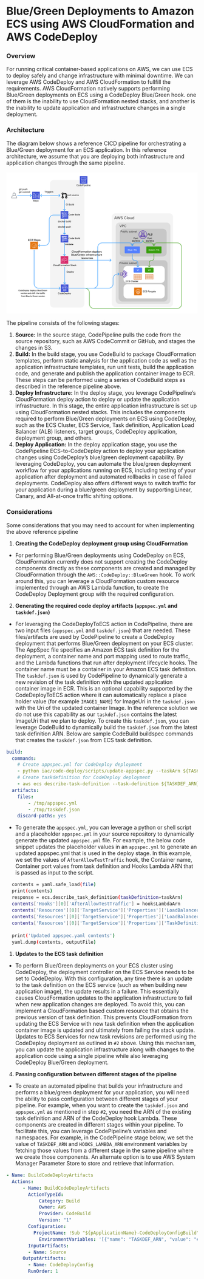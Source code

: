 # Blue/Green Deployments to Amazon ECS using AWS CloudFormation and AWS CodeDeploy

### Overview
For running critical container-based applications on AWS, we can use ECS to deploy safely and change  infrastructure with minimal downtime. We can leverage AWS CodeDeploy and AWS CloudFormation to fullfill the requirements. AWS CloudFormation natively supports performing Blue/Green deployments on ECS using a CodeDeploy Blue/Green hook. one of them is the inability to use CloudFormation nested stacks, and another is the inability to update application and infrastructure changes in a single deployment.

### Architecture
The diagram below shows a reference CICD pipeline for orchestrating a Blue/Green deployment for an ECS application. In this reference architecture, we assume that you are deploying both infrastructure and application changes through the same pipeline.<br/><br/>
![Blue/Green Architecture](/assets/images/AWS/blue-green.png)

The pipeline consists of the following stages:
1. **Source:** In the source stage, CodePipeline pulls the code from the source repository, such as AWS CodeCommit or GitHub, and stages the changes in S3.
2. **Build:** In the build stage, you use CodeBuild to package CloudFormation templates, perform static analysis for the application code as well as the application infrastructure templates, run unit tests, build the application code, and generate and publish the application container image to ECR. These steps can be performed using a series of CodeBuild steps as described in the reference pipeline above.
3. **Deploy Infrastructure:** In the deploy stage, you leverage CodePipeline’s CloudFormation deploy action to deploy or update the application infrastructure. In this stage, the entire application infrastructure is set up using CloudFormation nested stacks. This includes the components required to perform Blue/Green deployments on ECS using CodeDeploy, such as the ECS Cluster, ECS Service, Task definition, Application Load Balancer (ALB) listeners, target groups, CodeDeploy application, deployment group, and others.
4. **Deploy Application:** In the deploy application stage, you use the CodePipeline ECS-to-CodeDeploy action to deploy your application changes using CodeDeploy’s blue/green deployment capability. By leveraging CodeDeploy, you can automate the blue/green deployment workflow for your applications running on ECS, including testing of your application after deployment and automated rollbacks in case of failed deployments. CodeDeploy also offers different ways to switch traffic for your application during a blue/green deployment by supporting Linear, Canary, and All-at-once traffic shifting options. 

### Considerations
Some considerations that you may need to account for when implementing the above reference pipeline

1. **Creating the CodeDeploy deployment group using CloudFormation**
- For performing Blue/Green deployments using CodeDeploy on ECS, CloudFormation currently does not support creating the CodeDeploy components directly as these components are created and managed by CloudFormation through the `AWS::CodeDeploy::BlueGreen` hook. To work around this, you can leverage a CloudFormation custom resource implemented through an AWS Lambda function, to create the CodeDeploy Deployment group with the required configuration.

2. **Generating the required code deploy artifacts (`appspec.yml` and `taskdef.json`)**
- For leveraging the CodeDeployToECS action in CodePipeline, there are two input files (`appspec.yml` and `taskdef.json`) that are needed. These files/artifacts are used by CodePipeline to create a CodeDeploy deployment that performs Blue/Green deployment on your ECS cluster. The AppSpec file specifies an Amazon ECS task definition for the deployment, a container name and port mapping used to route traffic, and the Lambda functions that run after deployment lifecycle hooks. The container name must be a container in your Amazon ECS task definition. The `taskdef.json` is used by CodePipeline to dynamically generate a new revision of the task definition with the updated application container image in ECR. This is an optional capability supported by the CodeDeployToECS action where it can automatically replace a place holder value (for example `IMAGE1_NAME`) for ImageUri in the `taskdef.json` with the Uri of the updated container Image. In the reference solution we do not use this capability as our `taskdef.json` contains the latest ImageUri that we plan to deploy. To create this `taskdef.json`, you can leverage CodeBuild to dynamically build the `taskdef.json` from the latest task definition ARN. Below are sample CodeBuild buildspec commands that creates the `taskdef.json` from ECS task definition.
```yaml
build:
  commands:
    # Create appspec.yml for CodeDeploy deployment
    - python iac/code-deploy/scripts/update-appspec.py --taskArn ${TASKDEF_ARN} --hooksLambdaArn ${HOOKS_LAMBDA_ARN} --inputAppSpecFile 'iac/code-deploy/appspec.yml' --outputAppSpecFile '/tmp/appspec.yml'
    # Create taskdefinition for CodeDeploy deployment
    - aws ecs describe-task-definition --task-definition ${TASKDEF_ARN} --region ${AWS_REGION} --query taskDefinition >> taskdef.json
  artifacts:
    files:
        - /tmp/appspec.yml
        - /tmp/taskdef.json
    discard-paths: yes
```
- To generate the `appspec.yml`, you can leverage a python or shell script and a placeholder `appspec.yml` in your source repository to dynamically generate the updated `appspec.yml` file. For example, the below code snippet updates the placeholder values in an `appspec.yml` to generate an updated appspec.yml that is used in the deploy stage. In this example, we set the values of `AfterAllowTestTraffic` hook, the Container name, Container port values from task definition and Hooks Lambda ARN that is passed as input to the script.
```bash
  contents = yaml.safe_load(file)
  print(contents)
  response = ecs.describe_task_definition(taskDefinition=taskArn)
  contents['Hooks'][0]['AfterAllowTestTraffic'] = hooksLambdaArn
  contents['Resources'][0]['TargetService']['Properties']['LoadBalancerInfo']['ContainerName'] = response['taskDefinition']['containerDefinitions'][0]['name']
  contents['Resources'][0]['TargetService']['Properties']['LoadBalancerInfo']['ContainerPort'] = response['taskDefinition']['containerDefinitions'][0]['portMappings'][0]['containerPort']
  contents['Resources'][0]['TargetService']['Properties']['TaskDefinition'] = taskArn

  print('Updated appspec.yaml contents')
  yaml.dump(contents, outputFile)
```
1. **Updates to the ECS task definition**

- To perform Blue/Green deployments on your ECS cluster using CodeDeploy, the deployment controller on the ECS Service needs to be set to CodeDeploy. With this configuration, any time there is an update to the task definition on the ECS service (such as when building new application image), the update results in a failure. This essentially causes CloudFormation updates to the application infrastructure to fail when new application changes are deployed. To avoid this, you can implement a CloudFormation based custom resource that obtains the previous version of task definition. This prevents CloudFormation from updating the ECS Service with new task definition when the application container image is updated and ultimately from failing the stack update. Updates to ECS Services for new task revisions are performed using the CodeDeploy deployment as outlined in `#2` above. Using this mechanism, you can update the application infrastructure along with changes to the application code using a single pipeline while also leveraging CodeDeploy Blue/Green deployment.

4. **Passing configuration between different stages of the pipeline**
- To create an automated pipeline that builds your infrastructure and performs a blue/green deployment for your application, you will need the ability to pass configuration between different stages of your pipeline. For example, when you want to create the `taskdef.json` and `appspec.yml` as mentioned in step `#2`, you need the ARN of the existing task definition and ARN of the CodeDeploy hook Lambda. These components are created in different stages within your pipeline. To facilitate this, you can leverage CodePipeline’s variables and namespaces. For example, in the CodePipeline stage below, we set the value of `TASKDEF_ARN` and `HOOKS_LAMBDA_ARN` environment variables by fetching those values from a different stage in the same pipeline where we create those components. An alternate option is to use AWS System Manager Parameter Store to store and retrieve that information.
```yaml
- Name: BuildCodeDeployArtifacts
  Actions:
	  - Name: BuildCodeDeployArtifacts
	    ActionTypeId:
		    Category: Build
    		Owner: AWS
    		Provider: CodeBuild
    		Version: "1"
	    Configuration:
  		  ProjectName: !Sub "${pApplicationName}-CodeDeployConfigBuild"
		    EnvironmentVariables: '[{"name": "TASKDEF_ARN", "value": "#{DeployInfraVariables.oTaskDefinitionArn}", "type": "PLAINTEXT"},{"name": "HOOKS_LAMBDA_ARN", "value": "#{DeployInfraVariables.oAfterInstallHookLambdaArn}", "type": "PLAINTEXT"}]'
	    InputArtifacts:
        - Name: Source
      OutputArtifacts:
        - Name: CodeDeployConfig
	    RunOrder: 1
```